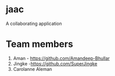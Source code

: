 # jaac
A collaborating application

# Team members
1. Aman - https://github.com/Amandeep-Bhullar
2. Jingke -https://github.com/SuperJingke
3. Carolanne Aleman
